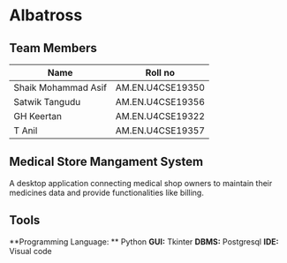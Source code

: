 # Albatross

## Team Members
| **Name**            | **Roll no**      |
|---------------------|------------------|
| Shaik Mohammad Asif | AM.EN.U4CSE19350 |
| Satwik Tangudu      | AM.EN.U4CSE19356 |
| GH Keertan          | AM.EN.U4CSE19322 |
| T Anil              | AM.EN.U4CSE19357 |

## Medical Store Mangament System

A desktop application connecting medical shop owners to maintain their medicines data and provide functionalities like billing.

## Tools
**Programming Language:
** Python
**GUI:** Tkinter
**DBMS:** Postgresql
**IDE:** Visual code
